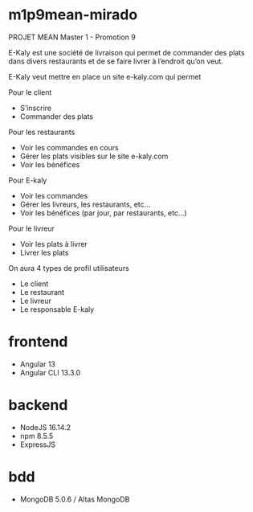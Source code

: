 # m1p9mean-mirado

PROJET MEAN Master 1 - Promotion 9

E-Kaly est une société de livraison qui permet de commander des plats dans divers restaurants et de
se faire livrer à l’endroit qu’on veut. 

E-Kaly veut mettre en place un site e-kaly.com qui permet

Pour le client
- S’inscrire
- Commander des plats

Pour les restaurants
- Voir les commandes en cours
- Gérer les plats visibles sur le site e-kaly.com
- Voir les bénéfices

Pour E-kaly
- Voir les commandes
- Gérer les livreurs, les restaurants, etc…
- Voir les bénéfices (par jour, par restaurants, etc…)

Pour le livreur
- Voir les plats à livrer
- Livrer les plats

On aura 4 types de profil utilisateurs
- Le client
- Le restaurant
- Le livreur
- Le responsable E-kaly

# frontend

- Angular 13
- Angular CLI 13.3.0

# backend

- NodeJS 16.14.2
- npm 8.5.5
- ExpressJS

# bdd

- MongoDB 5.0.6 / Altas MongoDB
